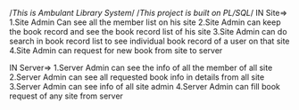 /*This is Ambulant Library System*/
/*This project is built on PL/SQL*/
IN Site=>
1.Site Admin Can see all the member list on his site
2.Site Admin can keep the book record and see the book record list of his site
3.Site Admin can do search in book record list to see individual book record of a user on that site
4.Site Admin can request for new book from site to server


IN Server=>
1.Server Admin can see the info of all the member of all site
2.Server Admin can see all requested book info in details from all site
3.Server Admin can see info of all site admin
4.Server Admin can fill book request of any site from server   
